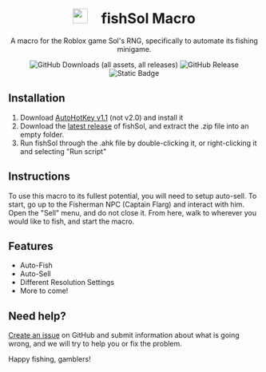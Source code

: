 <div align="center" style="text-align: center;">
<h1><img src="icon.ico" height="30px" style="margin-right:20px;"> fishSol Macro</h1>
<p>A macro for the Roblox game Sol's RNG, specifically to automate its fishing minigame.</p>

<!-- ![GitHub Downloads (all assets, all releases)](https://img.shields.io/github/downloads/ivelchampion249/FishSol-Macro/total#) -->
![GitHub Downloads (all assets, all releases)](https://img.shields.io/github/downloads/ivelchampion249/fishSol-Macro/total)
![GitHub Release](https://img.shields.io/github/v/release/ivelchampion249/FishSol-Macro)
![Static Badge](https://img.shields.io/badge/license-CC_BY--NC--ND_4.0-orange)

</div>

## Installation
1. Download [AutoHotKey v1.1](https://www.autohotkey.com/) (not v2.0) and install it
2. Download the [latest release](https://github.com/ivelchampion249/FishSol-Macro/releases/latest) of fishSol, and extract the .zip file into an empty folder.
3. Run fishSol through the .ahk file by double-clicking it, or right-clicking it and selecting "Run script"

## Instructions
To use this macro to its fullest potential, you will need to setup auto-sell.
To start, go up to the Fisherman NPC (Captain Flarg) and interact with him.
Open the "Sell" menu, and do not close it.
From here, walk to wherever you would like to fish, and start the macro.

## Features
- Auto-Fish
- Auto-Sell
- Different Resolution Settings
- More to come!

## Need help?
[Create an issue](https://github.com/ivelchampion249/FishSol-Macro/issues/new) on GitHub and submit information about what is going wrong, and we will try to help you or fix the problem.

Happy fishing, gamblers!
